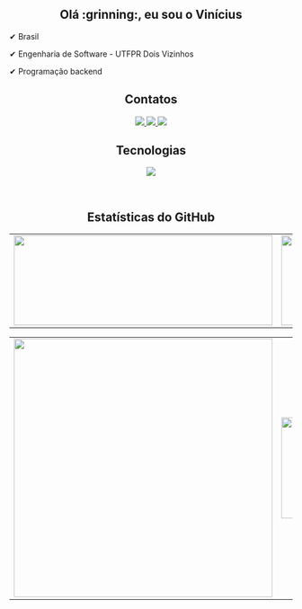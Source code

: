 <div align="center">
<h2/>Olá :grinning:, eu sou o Vinícius</h2>
</div>

 ✔ Brasil

 ✔ Engenharia de Software - UTFPR Dois Vizinhos
 
 ✔ Programação backend
        
<div align="center">
<h2>Contatos</h2>
</div>

<div align="center">
  <a href="mailto:viniciusalmada9@gmail.com" target="_blank">
    <img src="https://img.shields.io/badge/Gmail-292626?style=for-the-badge&logo=gmail&logoColor=FFF&border-width:3px&border-color:#ffffff" target="-blank">
  </a>
  
  <a href="https://www.linkedin.com/in/viniciusalmadads/" target="_blank">
    <img src="https://img.shields.io/badge/LinkedIn-292626?style=for-the-badge&logo=linkedin&logoColor=white" target="-blank">
  </a>
  
  <a href="https://wa.me/5546999057605" target="_blank">
    <img src="https://img.shields.io/badge/WhatsApp-292626?style=for-the-badge&logo=whatsapp&logoColor=white" target="-blank">
  </a>


<h2>Tecnologias</h2>

<p align="center">
  <a href="https://skillicons.dev">
    <img src="https://skillicons.dev/icons?i=java,spring,c,github,idea,css,postgres,git,docker,html" />
  </a>
</p><br>


<h2>Estatísticas do GitHub</h2>

<p style="text-align: center">
<a href = "https://github.com/AlmadaAlmada">
 
<table>
    <tr>
      <td>
        <img height="160cm" width="460cm" src="https://github-readme-stats.vercel.app/api?username=AlmadaAlmada&show_icons=true&theme=transparent"/>
      </td>
      <td>
            <img height="160cm" width="500cm" src="https://github-readme-stats.vercel.app/api/top-langs/?username=AlmadaAlmada&layout=compact&theme=transparent"/>
      </td>
    </tr>
</table>

<table>
  <tr>
    <td>
      <img width="460cm" src="https://github-profile-summary-cards.vercel.app/api/cards/profile-details?username=AlmadaAlmada&theme=transparent"/>
    </td>
    <td>
      <img height="180cm" width="235cm" src="https://github-profile-summary-cards.vercel.app/api/cards/productive-time?username=AlmadaAlmada&theme=transparent"/>
    </td>
    <td>
      <img height="180cm" width="235cm" src="https://github-profile-summary-cards.vercel.app/api/cards/repos-per-language?username=AlmadaAlmada&theme=transparent"/>
    </td>
  </tr>
</table>
</p>
